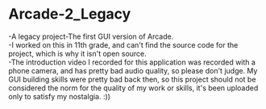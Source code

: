 # Arcade-2_Legacy
-A legacy project-The first GUI version of Arcade.<br> 
-I worked on this in 11th grade, and can't find the source code for the project, which is why it isn't open source.<br>
-The introduction video I recorded for this  application was recorded with a phone camera, and has pretty bad audio quality, so please     don't judge. My GUI building skills were pretty bad back then, so this project should not be considered the norm for the quality of my work or skills, it's been uploaded only to satisfy my nostalgia. 
:))
